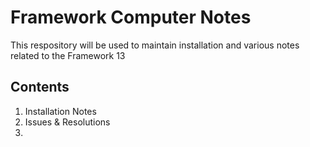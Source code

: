 # Framework Computer Notes
This respository will be used to maintain installation and various notes related to the Framework 13

## Contents
1. Installation Notes
2. Issues & Resolutions
3. 
